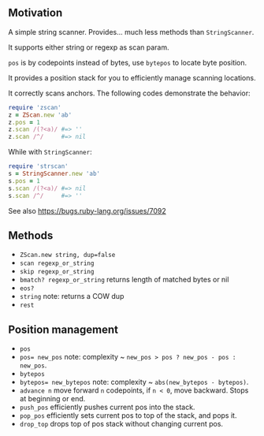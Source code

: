 ## Motivation

A simple string scanner. Provides... much less methods than `StringScanner`.

It supports either string or regexp as scan param.

`pos` is by codepoints instead of bytes, use `bytepos` to locate byte position.

It provides a position stack for you to efficiently manage scanning locations.

It correctly scans anchors. The following codes demonstrate the behavior:

```ruby
require 'zscan'
z = ZScan.new 'ab'
z.pos = 1
z.scan /(?<a)/ #=> ''
z.scan /^/     #=> nil
```

While with `StringScanner`:

```ruby
require 'strscan'
s = StringScanner.new 'ab'
s.pos = 1
s.scan /(?<a)/ #=> nil
s.scan /^/     #=> ''
```

See also https://bugs.ruby-lang.org/issues/7092

## Methods

- `ZScan.new string, dup=false`
- `scan regexp_or_string`
- `skip regexp_or_string`
- `bmatch? regexp_or_string` returns length of matched bytes or nil
- `eos?`
- `string` note: returns a COW dup
- `rest`

## Position management

- `pos`
- `pos= new_pos` note: complexity ~ `new_pos > pos ? new_pos - pos : new_pos`.
- `bytepos`
- `bytepos= new_bytepos` note: complexity ~ `abs(new_bytepos - bytepos)`.
- `advance n` move forward `n` codepoints, if `n < 0`, move backward. Stops at beginning or end.
- `push_pos` efficiently pushes current pos into the stack.
- `pop_pos` efficiently sets current pos to top of the stack, and pops it.
- `drop_top` drops top of pos stack without changing current pos.
